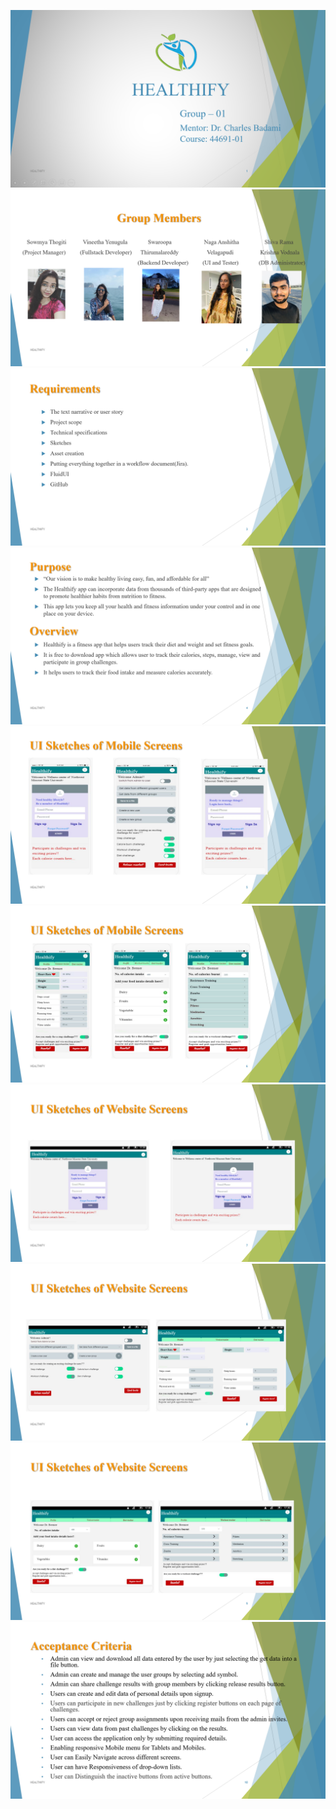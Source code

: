 ![1](https://github.com/sowmyathogiti/Healthify/blob/master/ppt_images/Screenshot%20(25).png)
![2](https://github.com/sowmyathogiti/Healthify/blob/master/ppt_images/Screenshot%20(26).png)
![3](https://github.com/sowmyathogiti/Healthify/blob/master/ppt_images/Screenshot%20(27).png)
![4](https://github.com/sowmyathogiti/Healthify/blob/master/ppt_images/Screenshot%20(28).png)
![5](https://github.com/sowmyathogiti/Healthify/blob/master/ppt_images/Screenshot%20(29).png)
![6](https://github.com/sowmyathogiti/Healthify/blob/master/ppt_images/Screenshot%20(30).png)
![7](https://github.com/sowmyathogiti/Healthify/blob/master/ppt_images/Screenshot%20(31).png)
![8](https://github.com/sowmyathogiti/Healthify/blob/master/ppt_images/Screenshot%20(32).png)
![9](https://github.com/sowmyathogiti/Healthify/blob/master/ppt_images/Screenshot%20(33).png)
![10](https://github.com/sowmyathogiti/Healthify/blob/master/ppt_images/Screenshot%20(34).png)
 
 
